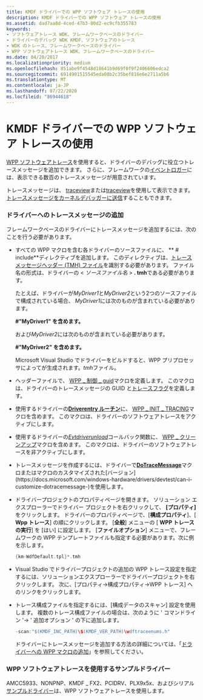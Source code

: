 ```yaml
---
title: KMDF ドライバーでの WPP ソフトウェア トレースの使用
description: KMDF ドライバーでの WPP ソフトウェア トレースの使用
ms.assetid: dad7aa8d-4ced-47b3-80d2-ec9cfb355783
keywords:
- ソフトウェアトレース WDK、フレームワークベースのドライバー
- ドライバーのデバッグ WDK KMDF、ソフトウェアのトレース
- WDK のトレース、フレームワークベースのドライバー
- WPP ソフトウェアトレース WDK、フレームワークベースのドライバー
ms.date: 04/20/2017
ms.localizationpriority: medium
ms.openlocfilehash: 851abe9f4548d18641b9d69f0f9f2406606edca2
ms.sourcegitcommit: 6914901515545eda08b2c35bef816e6e2711a5b6
ms.translationtype: MT
ms.contentlocale: ja-JP
ms.lasthandoff: 07/22/2020
ms.locfileid: "86944618"
---
```

# <a name="using-wpp-software-tracing-in-kmdf-drivers"></a>KMDF ドライバーでの WPP ソフトウェア トレースの使用


[WPP ソフトウェアトレース](https://docs.microsoft.com/windows-hardware/drivers/devtest/wpp-software-tracing)を使用すると、ドライバーのデバッグに役立つトレースメッセージを追加できます。 さらに、フレームワークの[イベントロガー](using-the-framework-s-event-logger.md)には、表示できる数百のトレースメッセージが用意されています。

トレースメッセージは、 [traceview](https://docs.microsoft.com/windows-hardware/drivers/devtest/traceview)または[traceview](https://docs.microsoft.com/windows-hardware/drivers/devtest/tracelog)を使用して表示できます。 [トレースメッセージをカーネルデバッガーに送信](https://docs.microsoft.com/windows-hardware/drivers/devtest/how-do-i-send-trace-messages-to-a-kernel-debugger-)することもできます。

### <a name="adding-tracing-messages-to-your-driver"></a>ドライバーへのトレースメッセージの追加

フレームワークベースのドライバーにトレースメッセージを追加するには、次のことを行う必要があります。

- すべての WPP マクロを含む各ドライバーのソースファイルに、 ** \# include**ディレクティブを追加します。 このディレクティブは、[トレースメッセージヘッダー (TMH) ファイル](https://docs.microsoft.com/windows-hardware/drivers/devtest/trace-message-header-file)を識別する必要があります。 ファイル名の形式は、ドライバーの &lt; *ソースファイル名* &gt; **. tmh**である必要があります。

  たとえば、ドライバーが*MyDriver1*と*MyDriver2*という2つのソースファイルで構成されている場合、 *MyDriver1*には次のものが含まれている必要があります。

  **\#"MyDriver1" を含めます。**

  および*MyDriver2*には次のものが含まれている必要があります。

  **\#"MyDriver2" を含めます。**

  Microsoft Visual Studio でドライバーをビルドすると、WPP プリプロセッサによってが生成されます。*tmh*ファイル。

- ヘッダーファイルで、 [WPP \_ 制御 \_ guid](https://docs.microsoft.com/previous-versions/windows/hardware/previsioning-framework/ff556186(v=vs.85))マクロを定義します。 このマクロは、ドライバーのトレースメッセージの GUID と[トレースフラグ](https://docs.microsoft.com/windows-hardware/drivers/devtest/trace-flags)を定義します。

- 使用するドライバーの[**Driverentry ルーチン**](https://docs.microsoft.com/windows-hardware/drivers/wdf/driverentry-for-kmdf-drivers)に、 [WPP \_ INIT \_ TRACING](https://docs.microsoft.com/previous-versions/windows/hardware/previsioning-framework/ff556191(v=vs.85))マクロを含めます。 このマクロは、ドライバーのソフトウェアトレースをアクティブにします。

- 使用するドライバーの[*Evtdriverunload*](https://docs.microsoft.com/windows-hardware/drivers/ddi/wdfdriver/nc-wdfdriver-evt_wdf_driver_unload)コールバック関数に、 [WPP \_ クリーンアップ](https://docs.microsoft.com/previous-versions/windows/hardware/previsioning-framework/ff556179(v=vs.85))マクロを含めます。 このマクロは、ドライバーのソフトウェアトレースを非アクティブにします。

- トレースメッセージを作成するには、ドライバーで[**DoTraceMessage**](https://docs.microsoft.com/previous-versions/windows/hardware/previsioning-framework/ff544918(v=vs.85))マクロまたはマクロのカスタマイズされた[バージョン](https://docs.microsoft.com/windows-hardware/drivers/devtest/can-i-customize-dotracemessage-)を使用します。

- ドライバープロジェクトのプロパティページを開きます。 ソリューション エクスプローラーでドライバー プロジェクトを右クリックして、 **[プロパティ]** をクリックします。 ドライバーのプロパティページで、[**構成プロパティ**]、[ **Wpp トレース**] の順にクリックします。 [**全般**] メニューの [ **WPP トレースの実行**] を [はい] に設定します。 [**ファイルオプション**] メニューで、フレームワークの WPP テンプレートファイルも指定する必要があります。次に例を示します。

  ```cpp
  {km-WdfDefault.tpl}*.tmh
  ```
    
- Visual Studio でドライバープロジェクトの追加の WPP トレース設定を指定するには、ソリューションエクスプローラーでドライバープロジェクトを右クリックします。 次に、[プロパティ->構成プロパティ->WPP トレース] へのリンクをクリックします。 

- トレース構成ファイルを指定するには、[構成データのスキャン] 設定を使用します。 複数のトレース構成ファイルの場合は、次のように ' コマンドライン '-> ' 追加オプション ' の下に追加します。
  ```cpp
  -scan:"$(KMDF_INC_PATH)\$(KMDF_VER_PATH)\wdftraceenums.h"
  ```
  ドライバーにトレースメッセージを追加する方法の詳細については、「[ドライバーへの WPP マクロの追加](https://docs.microsoft.com/windows-hardware/drivers/devtest/adding-wpp-macros-to-a-trace-provider)」を参照してください。

### <a name="sample-drivers-that-use-wpp-software-tracing"></a>WPP ソフトウェアトレースを使用するサンプルドライバー

AMCC5933、NONPNP、KMDF \_ FX2、PCIDRV、PLX9x5x、およびシリアル[サンプルドライバー](sample-kmdf-drivers.md)は、WPP ソフトウェアトレースを使用します。

 

 





